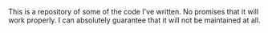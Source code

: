 This is a repository of some of the code I've written. No promises that it will work properly. I can absolutely guarantee that it will not be maintained at all.
